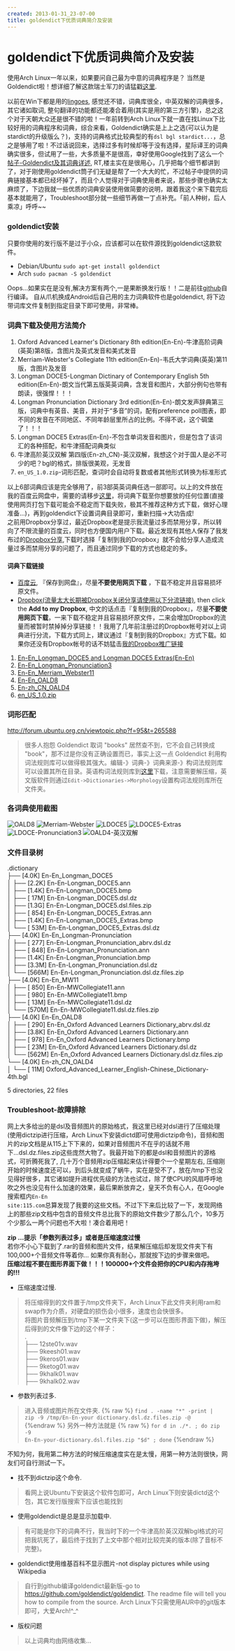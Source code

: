 ```yaml
---
created: 2013-01-31_23-07-00
title: goldendict下优质词典简介及安装
---
```


# goldendict下优质词典简介及安装

使用Arch Linux一年以来，如果要问自己最为中意的词典程序是？ 当然是Goldendict啦！想详细了解这款瑞士军刀的请猛戳[这里](http://goldendict.org).   

以前在Win下都是用的[lingoes](www.lingoes.cn), 感觉还不错，词典库很全，中英双解的词典很多，其它诸如取词, 整句翻译的功能都还能凑合着用(其实是用的第三方引擎)，总之这个对于天朝大众还是很不错的啦！一年前转到Arch Linux下就一直在找Linux下比较好用的词典程序和词典，综合来看，Goldendict确实是上上之选(可以认为是stardict的升级版么？)，支持的词典格式比较典型的有`dsl bgl stardict...`，总之是够用了啦！不过话说回来，选择过多有时候却等于没有选择，星际译王的词典确实很多，但试用了一些，大多质量不是很高，幸好使用Google找到了这么一个[帖子-Goldendict及其词典详述](http://forum.ubuntu.org.cn/viewtopic.php?f=95&t=265588), RT,楼主实在是很用心，几乎把每个细节都讲到了，对于刚使用goldendict筒子们无疑是帮了一个大大的忙，不过帖子中提供的词典链接基本都已经坏掉了，而且个人觉得对于词典使用者来说，那些步骤也确实太麻烦了，下边我就一些优质的词典安装使用做简要的说明，跟着我这个来下载完后基本就能用了，Troubleshoot部分就一些细节再做一丁点补充。「前人种树，后人乘凉」呼呼~~   

### goldendict安装  
只要你使用的发行版不是过于小众，应该都可以在软件源找到goldendict这款软件。  

* Debian/Ubuntu `sudo apt-get install goldendict`  
* Arch `sudo pacman -S goldendict`  

Oops...如果实在是没有,解决方案有两个,一是果断换发行版！！二是前往[github](https://github.com/goldendict/goldendict)自行编译。 自从爪机换成Android后自己用的主力词典软件也是goldendict, 将下边带词库文件复制到指定目录下即可使用，非常棒。  

### 词典下载及使用方法简介   
1. Oxford Advanced Learner's Dictionary 8th edition(En-En)-牛津高阶词典(英英)第8版，含图片及英式发音和美式发音   
2. Merriam-Webster's Collegiate 11th edition(En-En)-韦氏大学词典(英英)第11版，含图片及发音    
3. Longman DOCE5-Longman Dictinary of Contemporary English 5th edition(En-En)-朗文当代第五版英英词典，含发音和图片，大部分例句也带有朗读，很强悍！！！  
4. Longman Pronunciation Dictionary 3rd edition(En-En)-朗文发声辞典第三版，词典中有英音、美音，并对于“多音”的词，配有preference poll图表，即不同的发音在不同地区、不同年龄层里所占的比例。不得不说，这个碉堡了！！！  
5. Longman DOCE5 Extras(En-En)-不包含单词发音和图片，但是包含了该词汇的各种搭配，和牛津搭配词典类似  
6. 牛津高阶英汉双解 第四版(En-zh\_CN)-英汉双解，我想这个对于国人是必不可少的吧？bgl的格式，排版很美观，无发音   
7. `en_US_1.0.zip`-词形匹配，查词时会自动将复数或者其他形式转换为标准形式

以上6部词典应该是完全够用了，前3部英英词典任选一部即可。以上的文件放在我的百度云网盘中，需要的请移步[这里](http://pan.baidu.com/share/link?shareid=443301&uk=3189859145)，将词典下载至你想要放的任何位置(直接使用网页打包下载可能会不稳定而下载失败，极其不推荐这种方式下载，做好心理准备...)，再到goldendict下设置词典目录即可，重新扫描->大功告成!   
之前用Dropbox分享过，最近Dropbox老是提示我流量过多而禁用分享，所以转向了不限流量的百度云，同时也方便国内用户下载。最近发现有其他人保存了我发布过的[Dropbox分享](https://www.dropbox.com/sh/bf1v7wthsl7pmbi/qt3D1kvFmv),下载时选择「复制到我的Dropbox」就不会给分享人造成流量过多而禁用分享的问题了，而且通过同步下载的方式也稳定的多。

#### 词典下载链接  
* [百度云](http://pan.baidu.com/share/link?shareid=443301&uk=3189859145), 『保存到网盘』，尽量**不要使用网页下载** ，下载不稳定并且容易损坏原文件。    
* [Dropbox(流量太大长期被Dropbox关闭分享请使用以下分流链接)](https://www.dropbox.com/sh/bf1v7wthsl7pmbi/qt3D1kvFmv), then click the **Add to my Dropbox**, 中文的话点击『复制到我的Dropbox』，尽量**不要使用网页下载**，一来下载不稳定并且容易损坏原文件，二来会增加Dropbox的流量而被暂时禁掉掉分享链接！！我用了几年前注册过的Dropbox帐号对以上词典进行分流，下载方式同上，建议通过『复制到我的Dropbox』方式下载。如果你还没有Dropbox帐号的话不妨猛击[我的Dropbox推广链接](http://db.tt/KS1HOz14)   

1. [En-En_Longman_DOCE5 and Longman DOCE5 Extras(En-En)](https://www.dropbox.com/sh/9nzxz0wpn0luuyv/AACR3Ilic05RorZSN1jrUEbDa)
2. [En-En_Longman_Pronunciation3](https://www.dropbox.com/sh/kb3bfzwzn5fd47q/AADbo8oo71Eg4Z-aDSRmR63Da)
3. [En-En_Merriam_Webster11](https://www.dropbox.com/sh/mxhfftm3w53be1t/AABnr3P0YkJygHemFRIM6Shaa)
4. [En-En_OALD8](https://www.dropbox.com/sh/3al89ktlc8dbohp/AAAbrXAkcaV6ScWedqMOiK1ka)
5. [En-zh_CN_OALD4](https://www.dropbox.com/sh/i2x1z3zwtw5dku8/AAABbE7edGQKNvZ6soFhnoG-a)
6. [en_US_1.0.zip](https://www.dropbox.com/s/dda9n4sok28wek7/en_US_1.0.zip)

### 词形匹配  
http://forum.ubuntu.org.cn/viewtopic.php?f=95&t=265588

> 很多人抱怨 Goldendict 取词 "books" 居然查不到，它不会自己转换成 "book"，那不过是你没有正确设置而已，事实上这一点 Goldendict 利用构词法规则库可以做得极其强大。编辑-》词典-》词典来源-》构词法规则库可以设置其所在目录。英语构词法规则库到[这里](https://www.dropbox.com/s/dda9n4sok28wek7/en_US_1.0.zip)下载，注意需要解压缩，英文版软件则通过`Edit->Dictionaries->Morphology`设置构词法规则库所在文件夹。
<!--more-->

### 各词典使用截图  
![OALD8](http://7xojrx.com1.z0.glb.clouddn.com/images/misc/2013-02-01_选区_001.png-q75)
![Merriam-Webster](http://7xojrx.com1.z0.glb.clouddn.com/images/misc/2013-02-01_选区_005.png-q75)
![LDOCE5](http://7xojrx.com1.z0.glb.clouddn.com/images/misc/2013-02-01_选区_003.png-q75)
![LDOCE5-Extras](http://7xojrx.com1.z0.glb.clouddn.com/images/misc/2013-02-01_选区_004.png-q75)
![LDOCE-Pronunciation3](http://7xojrx.com1.z0.glb.clouddn.com/images/misc/2013-02-01_选区_006.png-q75)
![OALD4-英汉双解](http://7xojrx.com1.z0.glb.clouddn.com/images/misc/2013-02-01_选区_002.png-q75)

### 文件目录树  

.dictionary  
├── [4.0K] En-En\_Longman\_DOCE5   
│ ├── [2.2K] En-En-Longman\_DOCE5.ann  
│ ├── [1.4K] En-En-Longman\_DOCE5.bmp  
│ ├── [ 17M] En-En-Longman\_DOCE5.dsl.dz  
│ ├── [1.3G] En-En-Longman\_DOCE5.dsl.files.zip  
│ ├── [ 854] En-En-Longman\_DOCE5\_Extras.ann  
│ ├── [1.4K] En-En-Longman\_DOCE5\_Extras.bmp  
│ └── [ 53M] En-En-Longman\_DOCE5\_Extras.dsl.dz  
├── [4.0K] En-En\_Longman-Pronunciation  
│ ├── [ 277] En-En-Longman\_Pronunciation\_abrv.dsl.dz  
│ ├── [ 848] En-En-Longman\_Pronunciation.ann  
│ ├── [1.4K] En-En-Longman\_Pronunciation.bmp  
│ ├── [3.3M] En-En-Longman\_Pronunciation.dsl.dz  
│ └── [566M] En-En-Longman\_Pronunciation.dsl.dz.files.zip  
├── [4.0K] En-En\_MW11  
│ ├── [ 850] En-En-MWCollegiate11.ann  
│ ├── [ 980] En-En-MWCollegiate11.bmp  
│ ├── [ 13M] En-En-MWCollegiate11.dsl.dz  
│ └── [570M] En-En-MWCollegiate11.dsl.dz.files.zip  
├── [4.0K] En-En\_OALD8  
│ ├── [ 290] En-En\_Oxford Advanced Learners Dictionary\_abrv.dsl.dz  
│ ├── [3.8K] En-En\_Oxford Advanced Learners Dictionary.ann  
│ ├── [ 978] En-En\_Oxford Advanced Learners Dictionary.bmp  
│ ├── [ 23M] En-En\_Oxford Advanced Learners Dictionary.dsl.dz  
│ └── [562M] En-En\_Oxford Advanced Learners Dictionary.dsl.dz.files.zip  
└── [4.0K] En-zh\_CN\_OALD4  
│ └── [ 11M] Oxford\_Advanced\_Learner\_English-Chinese\_Dictionary-4th.bgl

5 directories, 22 files


### Troubleshoot-故障排除  
网上大多给出的是dsl及音频图片的原始格式，我这里已经对dsl进行了压缩处理(使用dictzip进行压缩，Arch Linux下安装dictd即可使用dictzip命令)，音频和图片的zip文档是从115上下下来的，如果对音频图片不在乎的话就不用下...dsl.dz.files.zip这些庞然大物了。我最开始下的都是dsl和音频图片的源格式，可折腾死我了, 几十万个音频用zip压缩起来估计得要个一个星期左右, 压缩刚开始的时候速度还可以，到后头就变成了蜗牛，实在是受不了，放在/tmp下也没见得好很多，其它诸如提升进程优先级的方法也试过，除了使CPU的风扇呼呼地吹之外也没见有什么加速的效果，最后果断放弃之，皇天不负有心人，在Google 搜索框内<code>En-En site:115.com</code>总算发现了我要的这些文档。不过下下来后比较了一下，发现网络上的那些zip文档中包含的音频文件总比我下的原始文件数少了那么几个，10多万个少那么一两个问题也不大啦！凑合着用吧！   

**zip ...提示「参数列表过多」或者是压缩速度过慢**  
若你不小心下载到了.rar的音频和图片文件，结果解压缩后却发现文件夹下有100,000+个音频文件等着你... 如果你真有耐心，那就按下边的步骤来做吧。  
**压缩过程不要在图形界面下做！！！100000+个文件会把你的CPU和内存拖垮的!!!**  

* 压缩速度过慢.  

> 将压缩得到的文件置于/tmp文件夹下，Arch Linux下此文件夹利用ram和swap作为介质，对硬盘的损伤会小很多，速度也会快很多。  
将图片音频解压到/tmp下某一文件夹下(这一步可以在图形界面下做)，解压后得到的文件像下边的这个样子：  
.    
├── 12ste01v.wav  
├── 9keesh01.wav  
├── 9keros01.wav  
├── 9ketog01.wav  
├── 9khalk01.wav  
├── 9khalk02.wav  

* 参数列表过多.  

> 进入音频或图片所在文件夹.
{% raw %}
<code>find . -name "*" -print | zip -9 /tmp/En-En-your dictionary.dsl.dz.files.zip -@ </code>  
{%endraw %}
> 另外一种方法就是
{% raw %}
<code>for d in ./\*. ; do zip -9 En-En-your-dictionary.dsl.files.zip "$d" ; done</code>
{%endraw %}

不知为何，我用第二种方法的时候压缩速度实在是太慢，用第一种方法则很快，网友们可自行测试一下。  

* 找不到dictzip这个命令.  

> 看网上说Ubuntu下安装这个软件包即可，Arch Linux下则安装dictd这个包，其它发行版搜索下应该也能找到   

* 使用goldendict是总是显示加载中.  

> 有可能是你下的词典不行，我当时下的一个牛津高阶英汉双解bgl格式的可把我坑死了，最后终于找到了上文中那个相对比较完美的版本(除了音标不完整)。  

* goldendict使用维基百科不显示图片-not display pictures while using Wikipedia  

> 自行到github编译goldendict最新版-go to https://github.com/goldendict/goldendict. The readme file will tell you how to compile from the source. Arch Linux下只需使用AUR中的git版本即可，大爱Arch!^_^    

* 版权问题  

> 以上词典均由网络收集...
